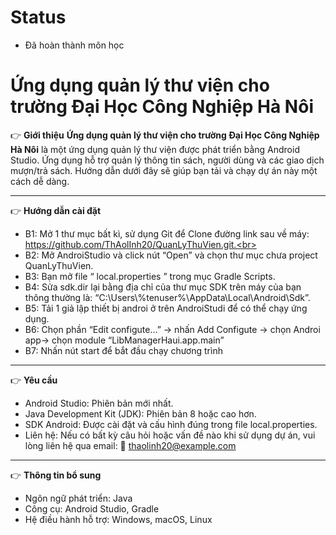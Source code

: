 # Status
- Đã hoàn thành môn học
# Ứng dụng quản lý thư viện cho trường Đại Học Công Nghiệp Hà Nôi

:point_right: **Giới thiệu** 
**Ứng dụng quản lý thư viện cho trường Đại Học Công Nghiệp Hà Nôi** là một ứng dụng quản lý thư viện được phát triển bằng Android Studio. Ứng dụng hỗ trợ quản lý thông tin sách, người dùng và các giao dịch mượn/trả sách. Hướng dẫn dưới đây sẽ giúp bạn tải và chạy dự án này một cách dễ dàng.  

---

:point_right: **Hướng dẫn cài đặt**  

- B1: Mở 1 thư mục bất kì, sử dụng Git để Clone đường link sau về máy: https://github.com/ThAolInh20/QuanLyThuVien.git.<br>
- B2: Mở AndroiStudio và click nút “Open” và chọn thư mục chưa project QuanLyThuVien.<br>
- B3: Bạn mở file “ local.properties ” trong mục Gradle Scripts.<br>
- B4: Sửa sdk.dir lại bằng địa chỉ của thư mục SDK trên máy của bạn thông thường là: “C\:\\Users\\%tenuser%\\AppData\\Local\\Android\\Sdk”.<br>
- B5: Tải 1 giả lập thiết bị androi ở trên AndroiStudi để có thể chạy ứng dụng.<br>
- B6: Chọn phần “Edit configute…” -> nhấn Add Configute -> chọn Androi app-> chọn module “LibManagerHaui.app.main” <br>
- B7: Nhấn nút start để bắt đầu chạy chương trình<br>
---
:point_right: **Yêu cầu**
- Android Studio: Phiên bản mới nhất.<br>
- Java Development Kit (JDK): Phiên bản 8 hoặc cao hơn.<br>
- SDK Android: Được cài đặt và cấu hình đúng trong file local.properties.<br>
- Liên hệ:
Nếu có bất kỳ câu hỏi hoặc vấn đề nào khi sử dụng dự án, vui lòng liên hệ qua email:
📧 thaolinh20@example.com
---
:point_right: **Thông tin bổ sung**
- Ngôn ngữ phát triển: Java<br>
- Công cụ: Android Studio, Gradle<br>
- Hệ điều hành hỗ trợ: Windows, macOS, Linux<br>
